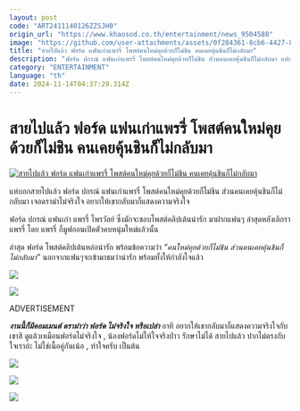 ```yaml
---
layout: post
code: "ART2411140126ZZSJH0"
origin_url: "https://www.khaosod.co.th/entertainment/news_9504588"
image: "https://github.com/user-attachments/assets/0f284361-8cb6-4427-8826-c465de28c72d"
title: "สายไปแล้ว ฟอร์ด แฟนเก่าแพรรี่ โพสต์คนใหม่คุยด้วยก็ไม่ชิน คนเคยคุ้นชินก็ไม่กลับมา"
description: "ฟอร์ด ปกรณ์ แฟนเก่าแพรรี่ โพสต์คนใหม่คุยด้วยก็ไม่ชิน ส่วนคนเคยคุ้นชินก็ไม่กลับมา แห่บอกสายไปแล้ว เจอดราม่าไม่จริงใจ อยากให้เขากลับมาก็แสดงความจริงใจ"
category: "ENTERTAINMENT"
language: "th"
date: 2024-11-14T04:37:29.314Z
---
```


# สายไปแล้ว ฟอร์ด แฟนเก่าแพรรี่ โพสต์คนใหม่คุยด้วยก็ไม่ชิน คนเคยคุ้นชินก็ไม่กลับมา

[![สายไปแล้ว ฟอร์ด แฟนเก่าแพรรี่ โพสต์คนใหม่คุยด้วยก็ไม่ชิน คนเคยคุ้นชินก็ไม่กลับมา](https://www.khaosod.co.th/wpapp/uploads/2024/11/fordpear1411679998.jpg "สายไปแล้ว ฟอร์ด แฟนเก่าแพรรี่ โพสต์คนใหม่คุยด้วยก็ไม่ชิน คนเคยคุ้นชินก็ไม่กลับมา")](https://www.khaosod.co.th/wpapp/uploads/2024/11/fordpear1411679998.jpg)

แห่บอกสายไปแล้ว ฟอร์ด ปกรณ์ แฟนเก่าแพรรี่ โพสต์คนใหม่คุยด้วยก็ไม่ชิน ส่วนคนเคยคุ้นชินก็ไม่กลับมา เจอดราม่าไม่จริงใจ อยากให้เขากลับมาก็แสดงความจริงใจ

ฟอร์ด ปกรณ์ แฟนเก่า แพรรี่ ไพรวัลย์ ซึ่งมักจะชอบโพสต์คลิปเต้นน่ารัก มาฝากแฟนๆ ล่าสุดหลังเลิกรา แพรรี่ โดย แพรรี่ ก็มูฟออนเปิดตัวคบหนุ่มใหม่แล้วนั้น

ล่าสุด ฟอร์ด โพสต์คลิปเต้นหล่อน่ารัก พร้อมข้อความว่า _“คนใหม่คุยด้วยก็ไม่ชิน ส่วนคนเคยคุ้นชินก็ไม่กลับมา”_ นอกจากแฟนๆจะเข้ามาชมว่าน่ารัก พร้อมทั้งให้กำลังใจแล้ว

[![](https://www.khaosod.co.th/wpapp/uploads/2024/11/fordpear1411671.jpg)](https://www.khaosod.co.th/wpapp/uploads/2024/11/fordpear1411671.jpg)

[![](https://www.khaosod.co.th/wpapp/uploads/2024/11/fordpear14116711.jpg)](https://www.khaosod.co.th/wpapp/uploads/2024/11/fordpear14116711.jpg)

ADVERTISEMENT

_**งานนี้ก็มีคอมเมนต์ ดราม่าว่า ฟอร์ด ไม่จริงใจ หรือเปล่า**_ อาทิ อยากให้เขากลับมาก็แสดงความจริงใจกับเขาสิ ดูแล้วเหมือนฟอร์ดไม่จริงใจ , น้องฟอร์ดไม่ให้ใจจริงป่าว รักษาไม่ได้ สายไปแล้ว ปากไม่ตรงกับใจเราอ่ะ ไม่ใช่เนื้อคู่กันเน้อ , ทำใจครับ เป็นต้น

[![](https://www.khaosod.co.th/wpapp/uploads/2024/11/fordpear1411673.jpg)](https://www.khaosod.co.th/wpapp/uploads/2024/11/fordpear1411673.jpg)

[![](https://www.khaosod.co.th/wpapp/uploads/2024/11/fordpear1411674.jpg)](https://www.khaosod.co.th/wpapp/uploads/2024/11/fordpear1411674.jpg)

[![](https://www.khaosod.co.th/wpapp/uploads/2024/11/fordpear1411675.jpg)](https://www.khaosod.co.th/wpapp/uploads/2024/11/fordpear1411675.jpg)

